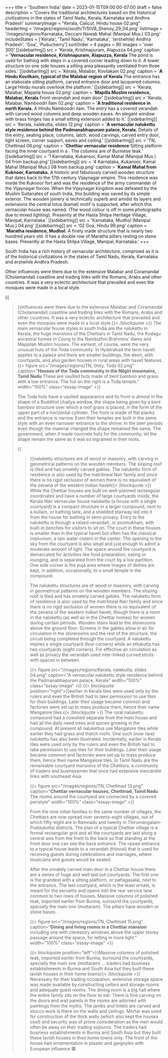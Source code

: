 +++
title = 'Southern India'
date = 2023-01-15T09:00:00-07:00
draft = false
description = 'Covers the traditional architectures based on the historical civilizations in the states of Tamil Nadu, Kerala, Karnataka and Andhra Pradesh'
summaryImage = "Kerala, Calicut, Hindu house 02.png"
headerImg = '/images/regions/south/TrStV8_Shenoy_29_04.png'
listImage = '/images/regions/Karnataka, Deccani Nawab Mahal (Manipal Mus.) 03.png'
includeStates = ['Kerala', 'Tamil Nadu', 'Karnataka', '(erstwhile) Andhra Pradesh', 'Goa', 'Puducherry']
sortOrder = 4
pages = 90
images = 'over 300'
[[sidebarImg]]
src = 'Kerala, Krishnapuram, Alapuzza 04.png'
caption = '**Vernacular residence, Krishnapuram, Alapuzza, Kerala** The pond is used for bathing with steps in a covered corner leading down to it. A tower structure on one side houses a sitting area pleasantly ventilated from three sides.'
[[sidebarImg]]
src = 'Kerala, Malabar, Kovilakam 02.png'
caption = '**A Hindu Kovilkam, typical of the Malabar region of Kerala** The entrance has an elaborate sitting platform, carved entrance door and lacquered columns. Large Hindu murals overlook the platform.'
[[sidebarImg]]
src = 'Kerala, Malabar, Mappila house 02.png'
caption = '**Mapilla Muslim residence, Malabar, Kerala** Front verandah and main door'
[[sidebarImg]]
src = 'Kerala, Malabar, Namboodri Ilam 02.png'
caption = '**A traditional residence in north Kerala.** A Hindu Namboodri ilam. The entry has a covered verandah with carved wood columns and deep wooden eaves. An elegant window with brass hinges has a small sitting extension added to it.'
[[sidebarImg]]
src = 'Kerala, nalekutta, slides 12.png'
caption = '**A vernacular nalukettu style residence behind the Padmanabhapuram palace, Kerala.** Details of the entry, seating place, columns, latch, wood carvings, carved entry door, light screen, corner support, eaves and ceiling.'
[[sidebarImg]]
src = 'TN, Chettinad 08.png'
caption = '**Chettiar vernacular residence** Sitting platform facing the inner courtyard in a . The columns are of Burmese teak.'
[[sidebarImg]]
src = '1 Karnataka, Kukanoor, Kamal Mahal (Manipal Mus.) 04 from backup.png'
[[sidebarImg]]
src = '4 Karnataka, Kukanoor, Kamal Mahal (Manipal Mus.) 08 from backup.png'
caption = '**Kamal Mahal from Kuknoor, Karnataka.** A historic and fabulously carved wooden structure that dates back to the 17th century Vijaynagar empire. This residence was inside the Kuknoor fort and was the residence of the army commander of the Vijaynagar forces. When the Vijaynagar kingdom was defeated by the Muslim Sultanates of south India, this building was saved by its simple exterior. The wooden joinery is technically superb and amidst its layers and extensions the central lotus (kamal) motif is supported, after which this vernacular house was named. (The wood colour is off in some photographs due to mixed lighting). Presently at the Hasta Shilpa Heritage Village, Manipal, Karnataka.'
[[sidebarImg]]
src = 'Karnataka, Mudhol (Manipal Mus.) 04.png'
[[sidebarImg]]
src = '02 Goa, Hindu 99.png'
caption = '**Maratha residence, Mudhol.** A finely made structure that is nearly two hundred years old. It has a double row of Maratha pillars resting on stone bases. Presently at the Hasta Shilpa Village, Manipal, Karnataka.'
+++

South India has a rich history of vernacular architecture, comprised as it is of the historical civilizations in the states of Tamil Nadu, Kerala, Karnataka and erstwhile Andhra Pradesh. 

<!--more-->
Other influences were there due to the extensive Malabar and Coramandal (Cholamandal) coastline and trading links with the Romans, Arabs and other countries. It was a very eclectic architecture that prevailed and even the mosques were made in a local style.

{{<blockquote position="right">}}influences were there due to the extensive Malabar and Coramandal (Cholamandal) coastline and trading links with the Romans, Arabs and other countries. It was a very eclectic architecture that prevailed and even the mosques were made in a local style.{{< /blockquote >}} The main vernacular house styles in south India are the nalukettu in Kerala, the huge mansions of the Chettiars in Tamil Nadu, the Kodagu ancestral homes in Coorg to the Nambuthiri Brahmins’ illams and Mappilah Muslim houses. The earliest, of course, were the very unusual huts of the Toda community. In Hyderabad the term haveli applies to a palace and there are smaller buildings, the deori, with courtyards, and also garden houses in rural areas with haveli features. {{< figure src="/images/regions/TN, Ooty, Toda 02.png" caption="**Houses of the Toda community in the Nilgiri mountains, Tamil Nadu** These are vaulted huts made of bent bamboo and grass with a low entrance. The hut on the right is a Toda temple." width="100%" class="essay-image" >}}

The Toda huts have a vaulted appearance and its front is almost in the shape of a Buddhist chaitya window, the shape being given by a bent bamboo structure over which a roof grass is placed, in the form of the upper part of a horizontal cylinder. The front is made of flat planks and the entrance is narrow. Even their temples are built in the same style with an even narrower entrance to the shrine. In the later periods even though the material changed the shape remained the same. The government, when it made concrete huts for the community, let the shape remain the same as it was so ingrained in their roots.

{{<blockquote position="left">}}nalukettu structures are of wood or masonry, with carving in geometrical patterns on the wooden members. The sloping roof is tiled and has ornately carved gables. The nalukettu form of residence is also used by the matrilineal Nair family and since there is no rigid seclusion of women there is no equivalent of the zenana of the western Indian haveli{{< /blockquote >}} While the Chettiar houses are built on well-planned rectangular coordinates and have a number of large courtyards inside, the Kerala Nair vernacular house nalukettu (a house with a single courtyard) is a compact structure in a larger compound, next to a kullam, or bathing tank, and a shielded stairway led into it from the house for bathing in semi-privacy. Entry to the nalukettu is through a raised verandah, or poomukham, with built-in benches for visitors to sit on. The court in these houses is smaller than in the typical haveli but often has the classical impluvium, a rain water cistern in the center. The opening to the sky from the courtyard is also small and just enough to admit a moderate amount of light. The space around the courtyard is demarcated for activities like food preparation, eating or lounging, and is separated from the court by a low partition. One side corner is the puja area where images of deities are kept, in addition, occasionally, to a small temple in the compound.

 The nalukettu structures are of wood or masonry, with carving in geometrical patterns on the wooden members. The sloping roof is tiled and has ornately carved gables. The nalukettu form of residence is also used by the matrilineal Nair family and since there is no rigid seclusion of women there is no equivalent of the zenana of the western Indian haveli, though there is a room in the nalukettu (as well as in the Chettiar homes) for women during certain periods. Wooden stairs lead to the storerooms above the ground floor. Screens in the gables allow in air for circulation in the storerooms and the rest of the structure, the circuit being completed through the courtyard. A nalukettu implies a single courtyard (four corners) while an ettukutta has two courtyards (eight corners). For effective air circulation as well as privacy the verandah used inter-linked curved struts with spaces in between.

{{< figure src="/images/regions/Kerala, nalekutta, slides 04.png" caption="A vernacular nalukettu style residence behind the Padmanabhapuram palace, Kerala" width="100%" class="essay-image" >}} {{< blockquote position="right">}}earlier in Kerala tiles were used only by the rulers and even the British had to take permission to use tiles for their buildings. Later their usage became common and factories were set up to mass produce them, hence their name Mangalore tiles.{{< /blockquote >}} The rural nalukettu compound had a cowshed separate from the main house and had all the daily need trees and spices growing in the compound. At present all nalukettus use Mangalore tiles while earlier they had grass and thatch roofs. One such (now rare) nalukettu has also been illustrated. Incidentally, earlier in Kerala tiles were used only by the rulers and even the British had to take permission to use tiles for their buildings. Later their usage became common and factories were set up to mass produce them, hence their name Mangalore tiles. In Tamil Nadu are the remarkable courtyard mansions of the Chettiars, a community of traders and businessmen that once had extensive mercantile links with southeast Asia.

{{< figure src="/images/regions/TN, Chettinad 13.png" caption="**Chettiar vernacular houses, Chettinad, Tamil Nadu** The rooms around the courtyard are connected by a covered peristyle" width="100%" class="essay-image" >}}

From the nine initial families in the same number of villages, the Chettiars are now spread over seventy-eight villages, out of which fifty-eight are in Ramnadu and twenty in Thirumangalam-Puddukottai districts. The plan of a typical Chettiar village is a formal rectangular grid and all the courtyards are laid along a central axis from the front to the back so that standing at the front door one can see the back entrance. The raised entrance to a typical house leads to a verandah (thinnai) that is used for receiving guests during celebrations and marriages, where musicians and guests would be seated.

After the ornately carved main door in a Chettiar house there are a series of huge and well laid out courtyards. The first one is the grandest with a sitting platform, or pattagasalai, next to the entrance. The last courtyard, which is the least ornate, is meant for the servants and opens into the rear service lane common to two rows of houses. Massive columns of polished teak, imported earlier from Burma, surround the courtyards, specially the main one (muttaram). The pillars have wooden or stone bases.

{{< figure src="/images/regions/TN, Chettinad 15.png" caption="**Dining and living rooms in a Chettiar mansion** including one with clerestory windows above the upper storey passage around the space, for letting in more light." width="100%" class="essay-image" >}}

{{< blockquote position="left">}}Massive columns of polished teak, imported earlier from Burma, surround the courtyards, specially the main one (muttaram) &hellip; traders had business establishments in Burma and South Asia but they built these lavish houses in their home towns{{< /blockquote >}} Necessary for their trading occupation, extensive storage space was made available by constructing cellars and storage rooms and adequate guest rooms. The dining room is a big hall where the entire family sits on the floor to eat. There is fine carving on the doors and wall panels in the rooms are adorned with paintings from the myths. The jambs and lintels are carved and stucco work is there on the walls and ceilings. Mortar was used for construction of the thick walls (which also kept the houses cool) and security was of prime consideration as the men would often be away on their trading sojourns. The traders had business establishments in Burma and South Asia but they built these lavish houses in their home towns only. The front of the house had ornamentation in plaster and gargoyles with European influence  &#128997;
